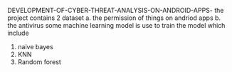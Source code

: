 DEVELOPMENT-OF-CYBER-THREAT-ANALYSIS-ON-ANDROID-APPS-
the project contains 2 dataset
a. the permission of things on andriod apps 
b. the antivirus 
some machine learning model is use to train the model which include 
1. naive bayes
2. KNN
3. Random forest

